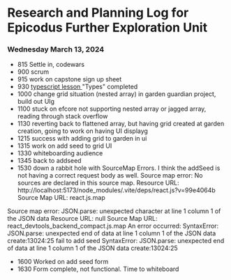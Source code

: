 # Research and Planning Log for Epicodus Further Exploration Unit

### Wednesday March 13, 2024

* 815 Settle in, codewars
* 900 scrum
* 915 work on capstone sign up sheet
* 930 [typescript lesson ](https://www.codecademy.com/courses/learn-typescript/lessons/introduction-to-typescript/exercises/from-javascript-to-typescript) "Types" completed
* 1000 change grid situation (nested array) in garden guardian project, build out UIg
* 1100 stuck on efcore not supporting nested array or jagged array, reading through stack overflow
* 1130 reverting back to flattened array, but having grid created at garden creation, going to work on having UI displayg
* 1215 success with adding grid to garden in ui
* 1315 work on add seed to grid UI
* 1330 whiteboarding audience
* 1345 back to addseed
* 1530 down a rabbit hole with SourceMap Errors. I think the addSeed is not having a correct request body as well.
Source map error: No sources are declared in this source map.
Resource URL: http://localhost:5173/node_modules/.vite/deps/react.js?v=99e4064b
Source Map URL: react.js.map

Source map error: JSON.parse: unexpected character at line 1 column 1 of the JSON data
Resource URL: null
Source Map URL: react_devtools_backend_compact.js.map
An error occurred: SyntaxError: JSON.parse: unexpected end of data at line 1 column 1 of the JSON data create:13024:25
fail to add seed SyntaxError: JSON.parse: unexpected end of data at line 1 column 1 of the JSON data create:13024:25
* 1600 Worked on add seed form
* 1630 Form complete, not functional. Time to whiteboard
